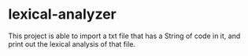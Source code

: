 # lexical-analyzer

This project is able to import a txt file that has a String of code in it, and print out the
lexical analysis of that file. 
